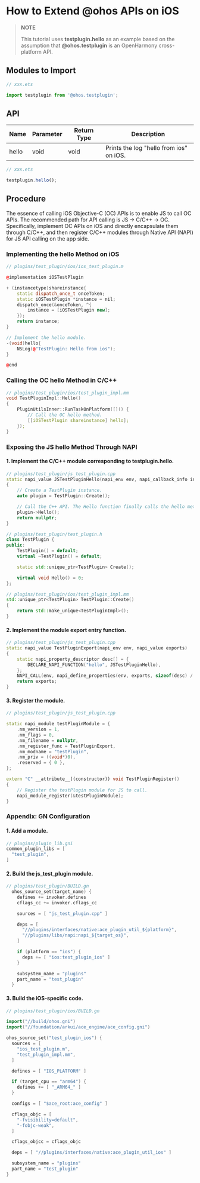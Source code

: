 # How to Extend @ohos APIs on iOS

> **NOTE**
>
> This tutorial uses **testplugin.hello** as an example based on the assumption that **@ohos.testplugin** is an OpenHarmony cross-platform API.

## Modules to Import
```typescript
// xxx.ets

import testplugin from '@ohos.testplugin';
```

## API
| Name| Parameter| Return Type| Description|
| --- | --- | --- | --- |
| hello | void | void | Prints the log "hello from ios" on iOS.|

```typescript
// xxx.ets

testplugin.hello();
```

## Procedure

The essence of calling iOS Objective-C (OC) APIs is to enable JS to call OC APIs. The recommended path for API calling is JS -> C/C++ -> OC. Specifically, implement OC APIs on iOS and directly encapsulate them through C/C++, and then register C/C++ modules through Native API (NAPI) for JS API calling on the app side.

### Implementing the hello Method on iOS

```C++
// plugins/test_plugin/ios/ios_test_plugin.m

@implementation iOSTestPlugin

+ (instancetype)shareinstance{
    static dispatch_once_t onceToken;
    static iOSTestPlugin *instance = nil;
    dispatch_once(&onceToken, ^{
        instance = [iOSTestPlugin new];
    });
    return instance;
}

// Implement the hello module.
-(void)hello{
    NSLog(@"TestPlugin: Hello from ios");
}

@end
```

### Calling the OC hello Method in C/C++

```C++
// plugins/test_plugin/ios/test_plugin_impl.mm
void TestPluginImpl::Hello()
{
    PluginUtilsInner::RunTaskOnPlatform([]() {
        // Call the OC hello method.
        [[iOSTestPlugin shareinstance] hello];
    });
}
```

### Exposing the JS hello Method Through NAPI

#### 1. Implement the C/C++ module corresponding to testplugin.hello.

```C++
// plugins/test_plugin/js_test_plugin.cpp
static napi_value JSTestPluginHello(napi_env env, napi_callback_info info)
{
    // Create a TestPlugin instance.
    auto plugin = TestPlugin::Create();

    // Call the C++ API. The Hello function finally calls the hello method of iOSTestPlugin.
    plugin->Hello();
    return nullptr;
}

// plugins/test_plugin/test_plugin.h
class TestPlugin {
public:
    TestPlugin() = default;
    virtual ~TestPlugin() = default;

    static std::unique_ptr<TestPlugin> Create();

    virtual void Hello() = 0;
};

// plugins/test_plugin/ios/test_plugin_impl.mm
std::unique_ptr<TestPlugin> TestPlugin::Create()
{
    return std::make_unique<TestPluginImpl>();
}

```
#### 2. Implement the module export entry function.

```C++
// plugins/test_plugin/js_test_plugin.cpp
static napi_value TestPluginExport(napi_env env, napi_value exports)
{
    static napi_property_descriptor desc[] = {
        DECLARE_NAPI_FUNCTION("hello", JSTestPluginHello),
    };
    NAPI_CALL(env, napi_define_properties(env, exports, sizeof(desc) / sizeof(desc[0]), desc));
    return exports;
}
```

#### 3. Register the module.

```C++
// plugins/test_plugin/js_test_plugin.cpp

static napi_module testPluginModule = {
    .nm_version = 1,
    .nm_flags = 0,
    .nm_filename = nullptr,
    .nm_register_func = TestPluginExport,
    .nm_modname = "testPlugin",
    .nm_priv = ((void*)0),
    .reserved = { 0 },
};

extern "C" __attribute__((constructor)) void TestPluginRegister()
{
    // Register the testPlugin module for JS to call.
    napi_module_register(&testPluginModule);
}
```

### Appendix: GN Configuration

#### 1. Add a module.

```C++
// plugins/plugin_lib.gni
common_plugin_libs = [
  "test_plugin",
]
```

#### 2. Build the js_test_plugin module.

```C++
// plugins/test_plugin/BUILD.gn
  ohos_source_set(target_name) {
    defines += invoker.defines
    cflags_cc += invoker.cflags_cc

    sources = [ "js_test_plugin.cpp" ]

    deps = [
      "//plugins/interfaces/native:ace_plugin_util_${platform}",
      "//plugins/libs/napi:napi_${target_os}",
    ]

    if (platform == "ios") {
      deps += [ "ios:test_plugin_ios" ]
    }

    subsystem_name = "plugins"
    part_name = "test_plugin"
  }
```

#### 3. Build the iOS-specific code.

```C++
// plugins/test_plugin/ios/BUILD.gn

import("//build/ohos.gni")
import("//foundation/arkui/ace_engine/ace_config.gni")

ohos_source_set("test_plugin_ios") {
  sources = [
    "ios_test_plugin.m",
    "test_plugin_impl.mm",
  ]

  defines = [ "IOS_PLATFORM" ]

  if (target_cpu == "arm64") {
    defines += [ "_ARM64_" ]
  }

  configs = [ "$ace_root:ace_config" ]

  cflags_objc = [
    "-fvisibility=default",
    "-fobjc-weak",
  ]

  cflags_objcc = cflags_objc

  deps = [ "//plugins/interfaces/native:ace_plugin_util_ios" ]

  subsystem_name = "plugins"
  part_name = "test_plugin"
}
```
